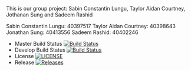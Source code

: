 This is our group project: Sabin Constantin Lungu, Taylor Aidan Courtney,
Jothanan Sung and Sadeem Rashid

Sabin Constantin Lungu: 40397517
Taylor Aidan Courtney: 40398643
Jonathan Sung: 40413556
Sadeem Rashid: 40402246

- Master Build Status [![Build Status](https://travis-ci.org/sabinlungudotcpp/sem.svg?branch=master)](https://travis-ci.org/sabinlungudotcpp/sem)
- Develop Build Status [![Build Status](https://travis-ci.org/kevin-chalmers/sem.svg?branch=develop)](https://travis-ci.org/kevin-chalmers/sem)
- License [![LICENSE](https://img.shields.io/github/license/kevin-chalmers/sem.svg?style=flat-square)](https://github.com/kevin-chalmers/sem/blob/master/LICENSE)
- Release [![Releases](https://img.shields.io/github/release/kevin-chalmers/sem/all.svg?style=flat-square)](https://github.com/kevin-chalmers/sem/releases)
